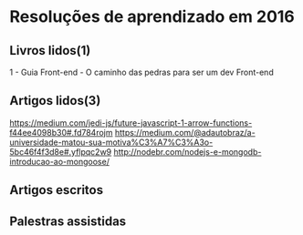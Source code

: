 # Resoluções de aprendizado em 2016

## Livros lidos(1)
1 - Guia Front-end - O caminho das pedras para ser um dev Front-end

## Artigos lidos(3)
https://medium.com/jedi-js/future-javascript-1-arrow-functions-f44ee4098b30#.fd784rojm
https://medium.com/@adautobraz/a-universidade-matou-sua-motiva%C3%A7%C3%A3o-5bc46f4f3d8e#.yflpqc2w9
http://nodebr.com/nodejs-e-mongodb-introducao-ao-mongoose/


## Artigos escritos

## Palestras assistidas
